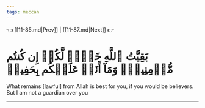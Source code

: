 ```yaml
---
tags: meccan
---
```


👈 [[11-85.md|Prev]] | [[11-87.md|Next]] 👉

# بَقِيَّتُ ٱللَّهِ خَيۡرٞ لَّكُمۡ إِن كُنتُم مُّؤۡمِنِينَۚ وَمَآ أَنَا۠ عَلَيۡكُم بِحَفِيظٖ

What remains [lawful] from Allah is best for you, if you would be believers. But I am not a guardian over you

---


